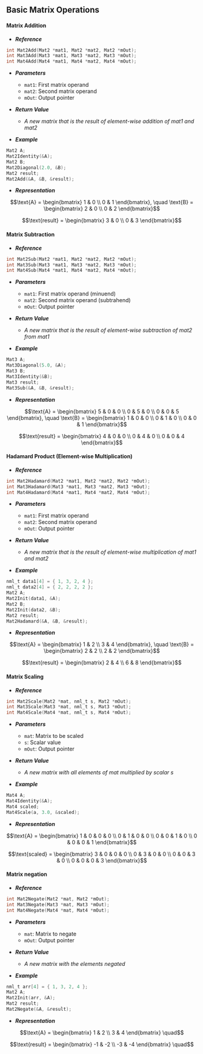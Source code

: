 ## Basic Matrix Operations

#### Matrix Addition
- ***Reference***
```c
int Mat2Add(Mat2 *mat1, Mat2 *mat2, Mat2 *mOut);
int Mat3Add(Mat3 *mat1, Mat3 *mat2, Mat3 *mOut);
int Mat4Add(Mat4 *mat1, Mat4 *mat2, Mat4 *mOut);
```

- ***Parameters***
    - `mat1`: First matrix operand
    - `mat2`: Second matrix operand
    - `mOut`: Output pointer

- ***Return Value***
    - *A new matrix that is the result of element-wise addition of mat1 and mat2*

- ***Example***
```c
Mat2 A;
Mat2Identity(&A);
Mat2 B;
Mat2Diagonal(2.0, &B);
Mat2 result;
Mat2Add(&A, &B, &result);
```

- ***Representation***
```math
\text{A} = \begin{bmatrix}
1 & 0 \\
0 & 1
\end{bmatrix}, \quad
\text{B} = \begin{bmatrix}
2 & 0 \\
0 & 2
\end{bmatrix}
```
```math
\text{result} = \begin{bmatrix}
3 & 0 \\
0 & 3
\end{bmatrix}
```

#### Matrix Subtraction
- ***Reference***
```c
int Mat2Sub(Mat2 *mat1, Mat2 *mat2, Mat2 *mOut);
int Mat3Sub(Mat3 *mat1, Mat3 *mat2, Mat3 *mOut);
int Mat4Sub(Mat4 *mat1, Mat4 *mat2, Mat4 *mOut);
```

- ***Parameters***
    - `mat1`: First matrix operand (minuend)
    - `mat2`: Second matrix operand (subtrahend)
    - `mOut`: Output pointer

- ***Return Value***
    - *A new matrix that is the result of element-wise subtraction of mat2 from mat1*

- ***Example***
```c
Mat3 A;
Mat3Diagonal(5.0, &A);
Mat3 B;
Mat3Identity(&B);
Mat3 result;
Mat3Sub(&A, &B, &result);
```

- ***Representation***
```math
\text{A} = \begin{bmatrix}
5 & 0 & 0 \\
0 & 5 & 0 \\
0 & 0 & 5
\end{bmatrix}, \quad
\text{B} = \begin{bmatrix}
1 & 0 & 0 \\
0 & 1 & 0 \\
0 & 0 & 1
\end{bmatrix}
```
```math
\text{result} = \begin{bmatrix}
4 & 0 & 0 \\
0 & 4 & 0 \\
0 & 0 & 4
\end{bmatrix}
```

#### Hadamard Product (Element-wise Multiplication)
- ***Reference***
```c
int Mat2Hadamard(Mat2 *mat1, Mat2 *mat2, Mat2 *mOut);
int Mat3Hadamard(Mat3 *mat1, Mat3 *mat2, Mat3 *mOut);
int Mat4Hadamard(Mat4 *mat1, Mat4 *mat2, Mat4 *mOut);
```

- ***Parameters***
    - `mat1`: First matrix operand
    - `mat2`: Second matrix operand
    - `mOut`: Output pointer

- ***Return Value***
    - *A new matrix that is the result of element-wise multiplication of mat1 and mat2*

- ***Example***
```c
nml_t data1[4] = { 1, 3, 2, 4 };
nml_t data2[4] = { 2, 2, 2, 2 };
Mat2 A;
Mat2Init(data1, &A);
Mat2 B;
Mat2Init(data2, &B);
Mat2 result;
Mat2Hadamard(&A, &B, &result);
```

- ***Representation***
```math
\text{A} = \begin{bmatrix}
1 & 2 \\
3 & 4
\end{bmatrix}, \quad
\text{B} = \begin{bmatrix}
2 & 2 \\
2 & 2
\end{bmatrix}
```
```math
\text{result} = \begin{bmatrix}
2 & 4 \\
6 & 8
\end{bmatrix}
```

#### Matrix Scaling
- ***Reference***
```c
int Mat2Scale(Mat2 *mat, nml_t s, Mat2 *mOut);
int Mat3Scale(Mat3 *mat, nml_t s, Mat3 *mOut);
int Mat4Scale(Mat4 *mat, nml_t s, Mat4 *mOut);
```

- ***Parameters***
    - `mat`: Matrix to be scaled
    - `s`: Scalar value
    - `mOut`: Output pointer

- ***Return Value***
    - *A new matrix with all elements of mat multiplied by scalar s*

- ***Example***
```c
Mat4 A;
Mat4Identity(&A);
Mat4 scaled;
Mat4Scale(a, 3.0, &scaled);
```

- ***Representation***
```math
\text{A} = \begin{bmatrix}
1 & 0 & 0 & 0 \\
0 & 1 & 0 & 0 \\
0 & 0 & 1 & 0 \\
0 & 0 & 0 & 1
\end{bmatrix}
```
```math
\text{scaled} = \begin{bmatrix}
3 & 0 & 0 & 0 \\
0 & 3 & 0 & 0 \\
0 & 0 & 3 & 0 \\
0 & 0 & 0 & 3
\end{bmatrix}
```

#### Matrix negation

- ***Reference***
```c
int Mat2Negate(Mat2 *mat, Mat2 *mOut);
int Mat3Negate(Mat3 *mat, Mat3 *mOut);
int Mat4Negate(Mat4 *mat, Mat4 *mOut);
```

- ***Parameters***
    - `mat`: Matrix to negate
    - `mOut`: Output pointer

- ***Return Value***
    - *A new matrix with the elements negated*

- ***Example***
```c
nml_t arr[4] = { 1, 3, 2, 4 };
Mat2 A;
Mat2Init(arr, &A);
Mat2 result;
Mat2Negate(&A, &result);
```

- ***Representation***
```math
\text{A} = \begin{bmatrix}
1 & 2 \\
3 & 4
\end{bmatrix} \quad
```
```math
\text{result} = \begin{bmatrix}
-1 & -2 \\
-3 & -4
\end{bmatrix} \quad
```
